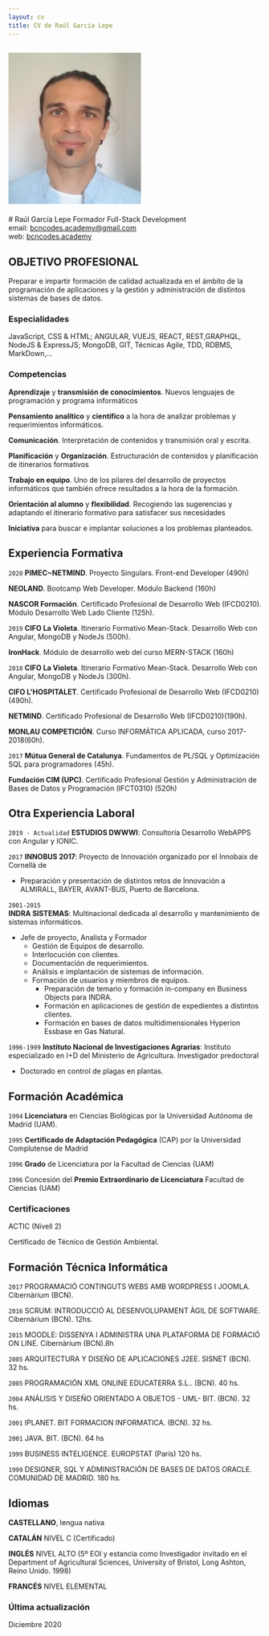 ```yaml
---
layout: cv
title: CV de Raúl García Lepe
---
```

<h2>
<img class='foto' src="foto_cv.png">
</h2>
# Raúl García Lepe
Formador Full-Stack Development

<div id="webaddress">
email: <a href="http://bcncodes.academy">bcncodes.academy@gmail.com</a>
</div>
<div id="webaddress">
web: <a href="http://bcncodes.academy">  bcncodes.academy</a>
</div>


## OBJETIVO PROFESIONAL

Preparar e impartir formación de calidad actualizada en el ámbito de la programación de aplicaciones y la gestión y administración de distintos sistemas de bases de datos.

### Especialidades

JavaScript, CSS & HTML; ANGULAR, VUEJS, REACT, REST,GRAPHQL, NodeJS & ExpressJS; MongoDB, GIT, Técnicas Agile, TDD, RDBMS, MarkDown,...

### Competencias

__Aprendizaje__ y __transmisión de conocimientos__. Nuevos lenguajes de programación y programa informáticos

__Pensamiento analítico__ y __científico__ a la hora de analizar problemas y requerimientos informáticos.

__Comunicación__. Interpretación de contenidos y transmisión oral y escrita.

__Planificación__ y __Organización__. Estructuración de contenidos y planificación de itinerarios formativos

__Trabajo en equipo__. Uno de los pilares del desarrollo de proyectos informáticos que también ofrece resultados a la hora de la formación. 

__Orientación al alumno__ y __flexibilidad__. Recogiendo las sugerencias y adaptando el itinerario formativo para satisfacer sus necesidades

__Iniciativa__ para buscar e implantar soluciones a los problemas planteados.

## Experiencia Formativa

`2020`
__PIMEC~NETMIND__. Proyecto Singulars. Front-end Developer (490h)

__NEOLAND__. Bootcamp Web Developer. Módulo Backend (160h)

__NASCOR Formación__. Certificado Profesional de Desarrollo Web (IFCD0210). Módulo Desarrollo Web Lado Cliente (125h).

`2019`
__CIFO La Violeta__. Itinerario Formativo Mean-Stack. Desarrollo Web con Angular, MongoDB y NodeJs (500h).


__IronHack__. Módulo de desarrollo web del curso MERN-STACK (160h)

`2018`
__CIFO La Violeta__. Itinerario Formativo Mean-Stack. Desarrollo Web con Angular, MongoDB y NodeJs (300h).


__CIFO L'HOSPITALET__. Certificado Profesional de Desarrollo Web (IFCD0210)(490h).


__NETMIND__. Certificado Profesional de Desarrollo Web (IFCD0210)(190h).


__MONLAU COMPETICIÓN__. Curso INFORMÁTICA APLICADA, curso 2017-2018(60h).

`2017`
__Mútua General de Catalunya__. Fundamentos de PL/SQL y Optimización SQL para programadores (45h).


__Fundación CIM (UPC)__. Certificado Profesional Gestión y Administración de Bases de Datos y
Programación (IFCT0310) (520h)

## Otra Experiencia Laboral 

`2019 - Actualidad`
__ESTUDIOS DWWWI__: Consultoría Desarrollo WebAPPS con Angular y IONIC.  

`2017`
__INNOBUS 2017__: Proyecto de Innovación organizado por el Innobaix de Cornellà de
- Preparación y presentación de distintos retos de Innovación a ALMIRALL, BAYER, AVANT-BUS, Puerto de Barcelona.

`2001-2015`  
__INDRA SISTEMAS__: Multinacional dedicada al desarrollo y mantenimiento de sistemas
informáticos.
- Jefe de proyecto, Analista y Formador
  - Gestión de Equipos de desarrollo.
  - Interlocución con clientes.
  - Documentación de requerimientos.
  - Análisis e implantación de sistemas de información.
  - Formación de usuarios y miembros de equipos.
      - Preparación de temario y formación in-company en Business Objects para INDRA.
      - Formación en aplicaciones de gestión de expedientes a distintos clientes.
      - Formación en bases de datos multidimensionales Hyperion Essbase en Gas Natural.

`1996-1999`
__Instituto Nacional de Investigaciones Agrarias__: Instituto especializado en I+D del Ministerio de Agricultura.
Investigador predoctoral
  - Doctorado en control de plagas en plantas.

## Formación Académica

`1994`
 __Licenciatura__ en Ciencias Biológicas por la Universidad Autónoma de Madrid (UAM).

`1995`
 __Certificado de Adaptación Pedagógica__ (CAP) por la Universidad Complutense de Madrid

`1996`
 __Grado__ de Licenciatura  por la Facultad de Ciencias (UAM)

`1996`
 Concesión del __Premio Extraordinario de Licenciatura__ Facultad de Ciencias (UAM)

### Certificaciones

ACTIC (Nivell 2)

Certificado de Técnico de Gestión Ambiental.


## Formación Técnica Informática

`2017` 
PROGRAMACIÓ CONTINGUTS WEBS AMB WORDPRESS I JOOMLA. Cibernàrium (BCN).

`2016` 
SCRUM: INTRODUCCIÓ AL DESENVOLUPAMENT ÀGIL DE SOFTWARE. Cibernàrium (BCN). 12hs.

`2015` 
MOODLE: DISSENYA I ADMINISTRA UNA PLATAFORMA DE FORMACIÓ ON LINE. Cibernàrium (BCN).8h

`2005` 
ARQUITECTURA Y DISEÑO DE APLICACIONES J2EE. SISNET (BCN). 32 hs.

`2005` 
PROGRAMACIÓN XML ONLINE EDUCATERRA S.L.. (BCN). 40 hs.

`2004` 
ANÁLISIS Y DISEÑO ORIENTADO A OBJETOS - UML- BIT. (BCN). 32 hs.

`2001` 
IPLANET. BIT FORMACION INFORMATICA. (BCN). 32 hs.

`2001` 
JAVA. BIT. (BCN). 64 hs

`1999` 
BUSINESS INTELIGENCE. EUROPSTAT (París) 120 hs.

`1999` 
DESIGNER, SQL Y ADMINISTRACIÓN DE BASES DE DATOS ORACLE. COMUNIDAD DE MADRID. 180 hs.


<!-- A list is also available [online](http://scholar.google.co.uk/citations?user=LTOTl0YAAAAJ) -->

## Idiomas

__CASTELLANO__, lengua nativa

__CATALÁN__ NIVEL C (Certificado)

__INGLÉS__ NIVEL ALTO (5º EOI y estancia como Investigador invitado en el Department of Agricultural Sciences, University of Bristol, Long Ashton, Reino Unido. 1998)

__FRANCÉS__ NIVEL ELEMENTAL

### Última actualización

Diciembre 2020
